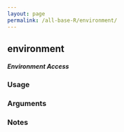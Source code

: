 ```yaml
---
layout: page
permalink: /all-base-R/environment/
---
```


## __environment__

#### _Environment Access_

### Usage

### Arguments

### Notes
